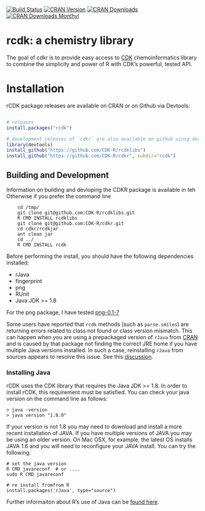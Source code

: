 
<!-- README.md is generated from README.Rmd. Please edit that file -->

[![Build
Status](https://api.travis-ci.org/CDK-R/cdkr.svg?branch=master)](https://travis-ci.org/CDK-R/cdkr)
[![CRAN
Version](https://www.r-pkg.org/badges/version/badger?color=green)](https://cran.r-project.org/package=rcdk)
[![CRAN
Downloads](http://cranlogs.r-pkg.org/badges/grand-total/badger?color=green)](https://cran.r-project.org/package=rcdk)
[![CRAN Downloads
Monthyl](http://cranlogs.r-pkg.org/badges/last-month/badger?color=green)](https://cran.r-project.org/package=rcdk)

# rcdk: a chemistry library

The goal of cdkr is to provide easy access to
[CDK](https://github.com/cdk/cdk) chemoinformatics library to combine
the simplicity and power of R with CDK’s powerful, tested API.

# Installation

rCDK package releases are available on CRAN or on Github via Devtools:

``` r

# releases
install.packages("rcdk")

# development releases of `cdkr` are also available on github uinsg devtools:
library(devtools)
install_github("https://github.com/CDK-R/rcdklibs")
install_github("https://github.com/CDK-R/cdkr", subdir="rcdk")
```

## Building and Development

Information on building and devloping the CDKR package is available in
teh Otherwise if you prefer the command line

``` 
    cd /tmp/
    git clone git@github.com:CDK-R/rcdklibs.git
    R CMD INSTALL rcdklibs
    git clone git@github.com:CDK-R/cdkr.git
    cd cdkr/rcdkjar
    ant clean jar
    cd ../
    R CMD INSTALL rcdk
```

Before performing the install, you should have the following
dependencies installed:

  - rJava
  - fingerprint
  - png
  - RUnit
  - Java JDK \>= 1.8

For the png package, I have tested
[png-0.1-7](http://www.rforge.net/png/files/)

Some users have reported that `rcdk` methods (such as `parse.smiles`)
are returning errors related to class not found or class version
mismatch. This can happen when you are using a prepackaged version of
`rJava` from [CRAN](https://cran.r-project.org/) and is caused by that
package not finding the correct JRE home if you have multiple Java
versions installed. In such a case, reinstalling `rJava` from sources
appears to resolve this issue. See this
[discussion](http://stackoverflow.com/questions/26948777/how-can-i-make-rjava-use-the-newer-version-of-java-on-osx).

### Installing Java

rCDK uses the CDK library that requires the Java JDK \>= 1.8. In order
to install rCDK, this requirement must be satisfied. You can check your
java version on the command line as follows:

    > java -version
    > java version "1.8.0"

If your version is not 1.8 you may need to download and install a more
recent installation of JAVA. If you have multiple versions of JAVA you
may be using an older version. On Mac OSX, for example, the latest OS
installs JAVA 1.6 and you will need to reconfigure your JAVA install.
You can try the following:

    # set the java version
    R CMD javareconf  # or ....
    sudo R CMD javareconf
    
    # re install fromfrom R
    install.packages('rJava', type="source")

Further informaiton about R’s use of Java can be [found
here](https://cran.r-project.org/doc/manuals/r-release/R-admin.html#Java-support).
